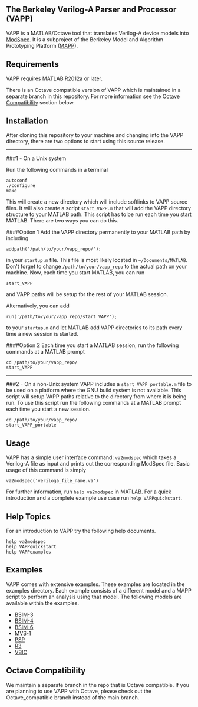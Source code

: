 ## The Berkeley Verilog-A Parser and Processor (VAPP)

VAPP is a MATLAB/Octave tool that translates Verilog-A device models into [ModSpec](https://doi.org/10.1109/ICCAD.2011.6105356).
It is a subproject of the Berkeley Model and Algorithm Prototyping Platform ([MAPP](https://github.com/jaijeet/MAPP)).

## Requirements

VAPP requires MATLAB R2012a or later.

There is an Octave compatible version of VAPP which is maintained in a separate branch in this repository.
For more information see the [Octave Compatibility](#octave-compatibility) section below.

## Installation
After cloning this repository to your machine and changing into the VAPP directory, there are two options to start using this source release.

-----
###1 - On a Unix system

Run the following commands in a terminal

```
autoconf
./configure
make
```

This will create a new directory which will include softlinks to VAPP source files.
It will also create a script `start_VAPP.m` that will add the VAPP directory structure to your MATLAB path.
This script has to be run each time you start MATLAB. There are two ways you can do this.

####Option 1
Add the VAPP directory permanently to your MATLAB path by including 

```
addpath('/path/to/your/vapp_repo/');
```

in your `startup.m` file.
This file is most likely located in `~/Documents/MATLAB`.
Don't forget to change `/path/to/your/vapp_repo` to the actual path on your machine.
Now, each time you start MATLAB, you can run

```
start_VAPP
```

and VAPP paths will be setup for the rest of your MATLAB session.

Alternatively, you can add

```
run('/path/to/your/vapp_repo/start_VAPP');
```

to your `startup.m` and let MATLAB add VAPP directories to its path every time a new session is started.

####Option 2
Each time you start a MATLAB session, run the following commands at a MATLAB prompt
```
cd /path/to/your/vapp_repo/
start_VAPP
```

-----
###2 - On a non-Unix system
VAPP includes a `start_VAPP_portable.m` file to be used on a platform where the GNU build system is not available.
This script will setup VAPP paths relative to the directory from where it is being run.
To use this script run the following commands at a MATLAB prompt each time you start a new session.
```
cd /path/to/your/vapp_repo/
start_VAPP_portable
```

## Usage

VAPP has a simple user interface command: `va2modspec` which takes a Verilog-A file as input and prints out the corresponding ModSpec file.
Basic usage of this command is simply
```
va2modspec('veriloga_file_name.va')
```
For further information, run `help va2modspec` in MATLAB.
For a quick introduction and a complete example use case run `help VAPPquickstart`.

## Help Topics

For an introduction to VAPP try the following help documents.
```
help va2modspec
help VAPPquickstart
help VAPPexamples
```

## Examples

VAPP comes with extensive examples.
These examples are located in the examples directory.
Each example consists of a different model and a MAPP script to perform an analysis using that model.
The following models are available within the examples.

* [BSIM-3](http://bsim.berkeley.edu/models/bsim4/bsim3/)
* [BSIM-4](http://bsim.berkeley.edu/models/bsim4/)
* [BSIM-6](http://bsim.berkeley.edu/models/bsimbulk/)
* [MVS-1](https://nanohub.org/publications/15/4)
* [PSP](http://www.nxp.com/products/software-and-tools/models-and-test-data/compact-models-simkit/mos-models/model-psp:MODELPSP)
* [R3](https://nanohub.org/publications/26/1)
* [VBIC](http://www.designers-guide.org/VBIC/)

## Octave Compatibility
We maintain a separate branch in the repo that is Octave compatible.
If you are planning to use VAPP with Octave, please check out the Octave\_compatible branch instead of the main branch.
